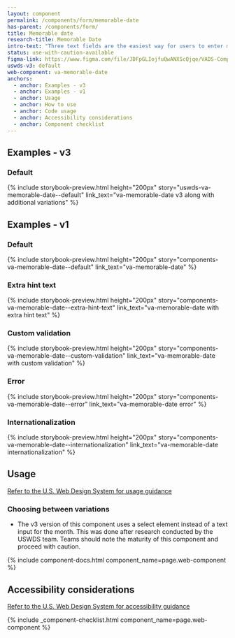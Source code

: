 ```yaml
---
layout: component
permalink: /components/form/memorable-date
has-parent: /components/form/
title: Memorable date
research-title: Memorable Date
intro-text: "Three text fields are the easiest way for users to enter most dates."
status: use-with-caution-available
figma-link: https://www.figma.com/file/JDFpGLIojfuQwANXScQjqe/VADS-Component-Examples?type=design&node-id=1360%3A82038&mode=design&t=TiJHClaf3VQ6wU6B-1
uswds-v3: default
web-component: va-memorable-date
anchors:
  - anchor: Examples - v3
  - anchor: Examples - v1
  - anchor: Usage
  - anchor: How to use
  - anchor: Code usage
  - anchor: Accessibility considerations
  - anchor: Component checklist
---
```


## Examples - v3

### Default

{% include storybook-preview.html height="200px" story="uswds-va-memorable-date--default" link_text="va-memorable-date v3 along with additional variations" %}


## Examples - v1

### Default

{% include storybook-preview.html height="200px" story="components-va-memorable-date--default" link_text="va-memorable-date" %}

### Extra hint text

{% include storybook-preview.html height="200px" story="components-va-memorable-date--extra-hint-text" link_text="va-memorable-date with extra hint text" %}

### Custom validation

{% include storybook-preview.html height="200px" story="components-va-memorable-date--custom-validation" link_text="va-memorable-date with custom validation" %}

### Error

{% include storybook-preview.html height="200px" story="components-va-memorable-date--error" link_text="va-memorable-date error" %}

### Internationalization

{% include storybook-preview.html height="200px" story="components-va-memorable-date--internationalization" link_text="va-memorable-date internationalization" %}

## Usage

<a class="vads-c-action-link--blue" href="https://designsystem.digital.gov/components/memorable-date/">Refer to the U.S. Web Design System for usage guidance</a>

### Choosing between variations

* The v3 version of this component uses a select element instead of a text input for the month. This was done after research conducted by the USWDS team. Teams should note the maturity of this component and proceed with caution.

{% include component-docs.html component_name=page.web-component %}

## Accessibility considerations

<a class="vads-c-action-link--blue" href="https://designsystem.digital.gov/components/memorable-date/#accessibility-memorable-date">Refer to the U.S. Web Design System for accessibility guidance</a>

{% include _component-checklist.html component_name=page.web-component %}
